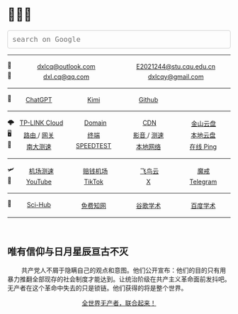 <style>
    .container {
        display: flex;
        text-align: center;
    }
    .item {
        flex: 1;
        margin: 3px 0;
    }
</style>

# 👨🏽‍💻

<style>
  .search-container {
    width: 100%; /* 搜索框宽度与页面相同 */
    margin: 0 auto;
  }
  .search-container textarea {
    width: 100%;
    padding: 10px;
    font-size: 16px;
    border: 1px solid #ccc;
    border-radius: 4px;
    background-color: transparent;
    outline: none;
    resize: none; /* 禁止用户手动调整大小 */
    overflow: hidden; /* 防止出现滚动条 */
  }
</style>

<div class="search-container">
  <form action="https://www.google.com/search" method="GET">
    <textarea id="searchBox" name="q" placeholder="search on Google" rows="1" oninput="this.style.height = ''; this.style.height = this.scrollHeight + 'px';" onkeydown="if(event.key==='Enter' && !event.shiftKey){event.preventDefault(); this.form.submit();}"></textarea>
  </form>
</div>

<script>
  window.onload = function() {
    document.getElementById('searchBox').focus(); // 页面加载时自动聚焦搜索框
  }
</script>

---

<div class="container">📧
    <div class="item">
        <a href="https://outlook.live.com/mail/0/" target="_blank"> dxlcq@outlook.com </a> 
    </div>
    <div class="item">
        <a href="https://mail.cqu.edu.cn/" target="_blank"> E2021244@stu.cqu.edu.cn</a> 
    </div>
</div>

<div class="container">📧
    <div class="item">
        <a href="https://wx.mail.qq.com/" target="_blank"> dxl.cq@qq.com </a> 
    </div>
    <div class="item">
        <a href="https://mail.google.com/mail/u/0/#inbox" target="_blank"> dxlcqy@gmail.com </a> 
    </div>
</div>

---

<div class="container">🤖
    <div class="item">
        <a href="https://chatgpt.com/" target="_blank"> ChatGPT </a> 
    </div>
    <div class="item">
        <a href="https://kimi.moonshot.cn/" target="_blank"> Kimi </a> 
    </div>
    <div class="item">
        <a href="https://github.com/daixll" target="_blank"> Github </a> 
    </div>
    <div class="item">
        <a href="" target="_blank"></a> 
    </div>
</div>

---

<div class="container">🌩
    <div class="item">
        <a href="https://smbcloud.tp-link.com.cn" target="_blank"> TP-LINK Cloud </a> 
    </div>
    <div class="item">
        <a href="https://home.console.aliyun.com/home/dashboard/ProductAndService" target="_blank"> Domain </a> 
    </div>
    <div class="item">
        <a href="https://dash.cloudflare.com/" target="_blank"> CDN </a> 
    </div>
    <div class="item">
        <a href="https://www.kdocs.cn/latest" target="_blank"> 金山云盘 </a> 
    </div>
</div>

<div class="container">🖥️
    <div class="item">
        <a href="http://10.0.0.1" target="_blank"> 路由 </a> / <a href="http://10.0.0.2" target="_blank"> 网关 </a> 
    </div>
    <div class="item">
        <a href="http://10.0.0.6:1234" target="_blank"> 终端 </a> 
    </div>
    <div class="item">
        <a href="" target="_blank"> 影音 </a> / <a href="http://10.0.0.6:5202" target="_blank"> 测速 </a> 
    </div>
    <div class="item">
        <a href="http://10.0.0.6:8080" target="_blank"> 本地云盘 </a> 
    </div>
</div>

<div class="container">🛜
    <div class="item">
        <a href="https://test.nju.edu.cn/" target="_blank">南大测速</a> 
    </div>
    <div class="item">
        <a href="https://www.speedtest.net/" target="_blank">SPEEDTEST</a> 
    </div>
    <div class="item">
        <a href="https://www.itdog.cn/localhost/" target="_blank"> 本地网络 </a> 
    </div>
    <div class="item">
        <a href="https://www.itdog.cn/ping/" target="_blank"> 在线 Ping </a> 
    </div>
</div>


---

<div class="container">🛩
    <div class="item">
        <a href="https://www.duyaoss.com/archives/3/" target="_blank"> 机场测速 </a> 
    </div>
    <div class="item">
        <a href="https://xn--mes358aby2apfg.com/#/register?code=LiwVR4BR" target="_blank"> 赔钱机场 </a> 
    </div>
    <div class="item">
        <a href="https://feiniaoyun.top/#/register?code=MfZSDsfM" target="_blank"> 飞鸟云 </a> 
    </div>
    <div class="item">
        <a href="https://mojie.me/#/register?code=H6CrDt7x" target="_blank"> 魔戒 </a> 
    </div>
</div>


<div class="container">🌊
    <div class="item">
        <a href="https://www.youtube.com/@骄骄" target="_blank"> YouTube </a> 
    </div>
    <div class="item">
        <a href="https://www.tiktok.com/@daixllg" target="_blank"> TikTok </a> 
    </div>
    <div class="item">
        <a href="https://x.com/dxlcqy" target="_blank"> X </a> 
    </div>
    <div class="item">
        <a href="https://web.telegram.org/a/" target="_blank"> Telegram </a> 
    </div>
</div>

---

<div class="container">🔭
    <div class="item">
        <a href="https://www.sci-hub.pub/" target="_blank"> Sci-Hub </a> 
    </div>
    <div class="item">
        <a href="https://www.library.hb.cn/resource/szzy/" target="_blank"> 免费知网 </a> 
    </div>
    <div class="item">
        <a href="https://scholar.google.com/" target="_blank"> 谷歌学术 </a> 
    </div>
    <div class="item">
        <a href="https://xueshu.baidu.com/" target="_blank"> 百度学术 </a> 
    </div>
</div>

---

<br>

## 唯有信仰与日月星辰亘古不灭


&nbsp;&nbsp;&nbsp;&nbsp;&nbsp;&nbsp;&nbsp;&nbsp;共产党人不屑于隐瞒自己的观点和意图。他们公开宣布：他们的目的只有用暴力推翻全部现存的社会制度才能达到。让统治阶级在共产主义革命面前发抖吧。无产者在这个革命中失去的只是锁链。他们获得的将是整个世界。

<center> <a href="https://www.marxists.org/chinese/marx/01.htm">全世界无产者，联合起来！</a> </center>

